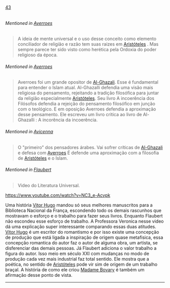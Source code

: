 [43](https://github.com/guilhermeprokisch/guilherme/issues/43) 
###### 

 


###### Mentioned in [Averroes](Averroes.md)  
 > A ideia de mente universal e o uso desse conceito como elemento conciliador de religião e razão tem suas raizes em [Aristóteles](Aristóteles.md) . Mas sempre parece ter sido visto como herética pela Ordoxia do poder religioso da época.


###### Mentioned in [Averroes](Averroes.md)  
 > Averroes foi um grande opositor de [Al-Ghazali](Al-Ghazali.md). Esse é fundamental para entender o Islam atual. Al-Ghazalli defendia uma visão mais religiosa do pensamento, rejeitando a tradição filosófica para juntar da religião especialmente [Aristóteles](Aristóteles.md). Seu livro A incoerência dos Filósofos defendia a rejeição do pensamento filosófico em junção com o teológico. E em oposição Averroes defendia a aproximação desse pensamento. Ele escreveu um livro critica ao livro de Al-Ghazalli : A incorência da incoerência.


###### Mentioned in [Avicenna](Avicenna.md)  
 > O "primeiro" dos pensadores árabes. Vai sofrer críticas de [Al-Ghazali](Al-Ghazali.md) e defesa com [Averroes](Averroes.md)
É defende uma aproximação com a filosofia de [Aristóteles](Aristóteles.md) e o Islam.


###### Mentioned in [Flaubert](Flaubert.md)  
 > Video do Literatura Universal.

https://www.youtube.com/watch?v=NC3_e-Acvpk

Uma história
[Vitor Hugo](Vitor-Hugo) mandou  só seus melhores manuscritos para a Biblioteca Nacional da França, escondendo todo os demais rascunhos que mostravam o esforço e o trabalho para fazer seus livros. Enquanto Flaubert não escondeu esse esforço de trabalho. A Professora Veronica nesse video dá uma explicação super interessante comparando essas duas atitudes. [Vitor Hugo](Vitor-Hugo) é um escritor do romantismo e por isso existe uma concepção de produção que está ligada a inspiração de origem quase metafisica, essa concepção romantica do autor faz o autor de alguma obra, um artista, se disferenciar das demais pessoas. Já Flaubert adiciona o valor trabalho a figura do autor. Isso meio em século XXI com mudanças no modo de produção cada vez mais industrial faz total sentido. Ele mostra que a poética, no sentido de [Aristóteles](Aristóteles.md) pode vir sim de origem de um trabalho braçal. A história de como ele criou [Madame Bovary](Madame-Bovary)  é também um afirmação desse ponto de vista.

-------------------------------------------------------------------------------

